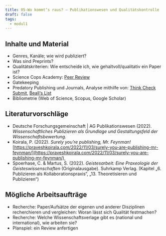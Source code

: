 ```yaml
---
title: 05-Wo kommt‘s raus? – Publikationswesen und Qualitätskontrolle
draft: false
tags:
  - modul1
---
```


## Inhalte und Material

- Genres, Kanäle; wie wird publiziert?
- Was sind Preprints?
- Qualitätskriterien: Wie entscheide ich, wie gehaltvoll/qualitativ ein Paper ist?
- Science Cops Academy: [Peer Review](https://www.youtube.com/watch?v=zM7yIGIJQiA)
- Gatekeeping
- Predatory Publishing und Journals, Analyse mithilfe von: [Think Check Submit](https://thinkchecksubmit.org/), [Beall‘s List](https://beallslist.net/)
- Bibliometrie (Web of Science, Scopus, Google Scholar)

## Literaturvorschläge

- Deutsche Forschungsgemeinschaft | AG Publikationswesen (2022). _Wissenschaftliches Publizieren als Grundlage und Gestaltungsfeld der Wissenschaftsbewertung_.
- Koirala, P. (2022). _Surely you’re publishing, Mr. Feynman!_ [https://praveshkoirala.com/2022/11/03/surely-you-are-publishing-mr-feynman/](https://praveshkoirala.com/2022/11/03/surely-you-are-publishing-mr-feynman/) 
- Spoerhase, C. & Martus, S. (2022). _Geistesarbeit: Eine Praxeologie der Geisteswissenschaften_ (Originalausgabe). Suhrkamp Verlag. (Kapitel „6. Publizieren als Kollaborationspraxis“, „13. Theoretisieren und Publizieren“)

## Mögliche Arbeitsaufträge

- Recherche: Paper/Aufsätze der eigenen und anderer Disziplinen recherchieren und vergleichen: Woran lässt sich Qualität festmachen?
- Recherche: Welche Wissenschaftsverlage gibt es (national und international), wie arbeiten sie?
- Planspiel: ein Review anfertigen